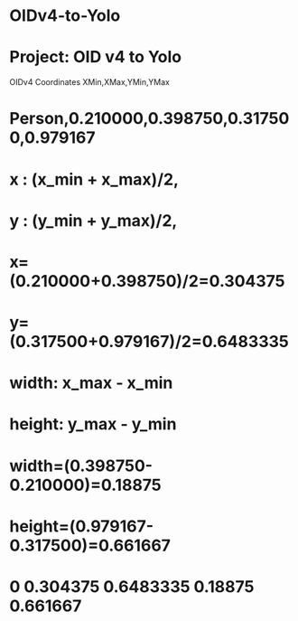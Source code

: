 # OIDv4-to-Yolo
# Project: OID v4 to Yolo
OIDv4 Coordinates
XMin,XMax,YMin,YMax
# Person,0.210000,0.398750,0.317500,0.979167
# x : (x_min + x_max)/2,
# y : (y_min + y_max)/2,
# x=(0.210000+0.398750)/2=0.304375
# y=(0.317500+0.979167)/2=0.6483335

# width: x_max - x_min
# height: y_max - y_min

# width=(0.398750-0.210000)=0.18875
# height=(0.979167-0.317500)=0.661667

# 0 0.304375 0.6483335 0.18875 0.661667
